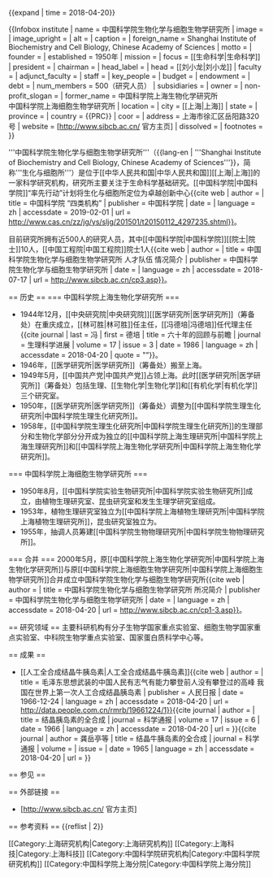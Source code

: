 {{expand | time = 2018-04-20}}

{{Infobox institute
| name = 中国科学院生物化学与细胞生物学研究所
| image =
| image_upright =
| alt =
| caption =
| foreign_name = Shanghai Institute of Biochemistry and Cell Biology, Chinese Academy of Sciences
| motto = 
| founder = 
| established = 1950年
| mission = 
| focus = [[生命科学|生命科学]]
| president =
| chairman =
| head_label =
| head = [[刘小龙|刘小龙]]
| faculty =
| adjunct_faculty =
| staff =
| key_people =
| budget =
| endowment =
| debt =
| num_members = 500（研究人员）
| subsidiaries =
| owner =
| non-profit_slogan =
| former_name = 中国科学院上海生物化学研究所<br />中国科学院上海细胞生物学研究所
| location =
| city = [[上海|上海]]
| state =
| province =
| country = {{PRC}}
| coor =
| address = 上海市徐汇区岳阳路320号
| website = [http://www.sibcb.ac.cn/ 官方主页]
| dissolved =
| footnotes =
}}

'''中国科学院生物化学与细胞生物学研究所'''（{{lang-en | '''Shanghai Institute of Biochemistry and Cell Biology, Chinese Academy of Sciences'''}}，简称'''生化与细胞所'''）是位于[[中华人民共和国|中华人民共和国]][[上海|上海]]的一家科学研究机构，研究所主要关注于生命科学基础研究。[[中国科学院|中国科学院]]“率先行动”计划将生化与细胞所定位为卓越创新中心<ref name = "中国科学院 “四类机构”">{{cite web | author = | title = 中国科学院 “四类机构” | publisher = 中国科学院 | date =  | language = zh | accessdate = 2019-02-01 | url = http://www.cas.cn/zz/jg/ys/sljg/201501/t20150112_4297235.shtml}}</ref>。

目前研究所拥有近500人的研究人员，其中[[中国科学院|中国科学院]][[院士|院士]]10人，[[中国工程院|中国工程院]]院士1人<ref name = "中国科学院生物化学与细胞生物学研究所 人才队伍 情况简介">{{cite web | author = | title = 中国科学院生物化学与细胞生物学研究所 人才队伍 情况简介 | publisher = 中国科学院生物化学与细胞生物学研究所 | date = | language = zh | accessdate = 2018-07-17 | url = http://www.sibcb.ac.cn/cp3.asp}}</ref>。

== 历史 ==
=== 中国科学院上海生物化学研究所 ===
* 1944年12月，[[中央研究院|中央研究院]][[医学研究所|医学研究所]]（筹备处）在重庆成立，[[林可胜|林可胜]]任主任，[[冯德培|冯德培]]任代理主任<ref name = "六十年的回顾与前瞻">{{cite journal | last = 冯 | first = 德培 | title = 六十年的回顾与前瞻 | journal = 生理科学进展 | volume = 17 | issue = 3 | date = 1986 | language = zh | accessdate = 2018-04-20 | quote = ""}}</ref>。
* 1946年，[[医学研究所|医学研究所]]（筹备处）搬至上海。
* 1949年5月，[[中国共产党|中国共产党]]占领上海。此时[[医学研究所|医学研究所]]（筹备处）包括生理、[[生物化学|生物化学]]和[[有机化学|有机化学]]三个研究室。
* 1950年，[[医学研究所|医学研究所]]（筹备处）调整为[[中国科学院生理生化研究所|中国科学院生理生化研究所]]。
* 1958年，[[中国科学院生理生化研究所|中国科学院生理生化研究所]]的生理部分和生物化学部分分开成为独立的[[中国科学院上海生理研究所|中国科学院上海生理研究所]]和[[中国科学院上海生物化学研究所|中国科学院上海生物化学研究所]]。

=== 中国科学院上海细胞生物学研究所 ===
* 1950年8月，[[中国科学院实验生物研究所|中国科学院实验生物研究所]]成立，由植物生理研究室、昆虫研究室和发生生理学研究室组成。
* 1953年，植物生理研究室独立为[[中国科学院上海植物生理研究所|中国科学院上海植物生理研究所]]，昆虫研究室独立为。
* 1955年，抽调人员筹建[[中国科学院生物物理研究所|中国科学院生物物理研究所]]。

=== 合并 ===
2000年5月，原[[中国科学院上海生物化学研究所|中国科学院上海生物化学研究所]]与原[[中国科学院上海细胞生物学研究所|中国科学院上海细胞生物学研究所]]合并成立中国科学院生物化学与细胞生物学研究所<ref name = "中国科学院生物化学与细胞生物学研究所 所况简介">{{cite web | author = | title = 中国科学院生物化学与细胞生物学研究所 所况简介 | publisher = 中国科学院生物化学与细胞生物学研究所 | date =  | language = zh | accessdate = 2018-04-20 | url = http://www.sibcb.ac.cn/cp1-3.asp}}</ref>。

== 研究领域 ==
主要科研机构有分子生物学国家重点实验室、细胞生物学国家重点实验室、中科院生物学重点实验室、国家蛋白质科学中心等。

== 成果 ==
* [[人工全合成结晶牛胰岛素|人工全合成结晶牛胰岛素]]<ref name = "毛泽东思想武装的中国人民有志气有能力攀登前人没有攀登过的高峰 我国在世界上第一次人工合成结晶胰岛素">{{cite web | author = | title = 毛泽东思想武装的中国人民有志气有能力攀登前人没有攀登过的高峰  我国在世界上第一次人工合成结晶胰岛素 | publisher = 人民日报 | date = 1966-12-24 | language = zh | accessdate = 2018-04-20 | url = http://data.people.com.cn/rmrb/19661224/1}}</ref><ref name = "结晶胰岛素的全合成">{{cite journal | author =  | title = 结晶胰岛素的全合成 | journal = 科学通报 | volume = 17 | issue = 6 | date = 1966 | language = zh | accessdate = 2018-04-20 | url = }}</ref><ref name = "结晶牛胰岛素的全合成">{{cite journal | author = 龚岳亭等 | title = 结晶牛胰岛素的全合成 | journal = 科学通报 | volume = | issue = | date = 1965 | language = zh | accessdate = 2018-04-20 | url = }}</ref>

== 参见 ==

== 外部链接 ==
* [http://www.sibcb.ac.cn/ 官方主页]

== 参考资料 ==
{{reflist | 2}}

[[Category:上海研究机构|Category:上海研究机构]]
[[Category:上海科技|Category:上海科技]]
[[Category:中国科学院研究机构|Category:中国科学院研究机构]]
[[Category:中国科学院上海分院|Category:中国科学院上海分院]]